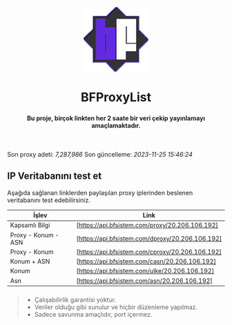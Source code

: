 <div align="center">
  <img height="150" src="https://raw.githubusercontent.com/bfservices/bf/main/bf.png"  />
</div>

###

<h1 align="center">BFProxyList</h1>

###

<h4 align="center">Bu proje, birçok linkten her 2 saate bir veri çekip yayınlamayı amaçlamaktadır.</h4>
<br clear="both">

Son proxy adeti: <em><i> 7,287,986 </i></em>
Son güncelleme: <em><i> 2023-11-25 15:46:24 </i></em>

###

## IP Veritabanını test et

Aşağıda sağlanan linklerden paylaşılan proxy iplerinden beslenen veritabanını test edebilirsiniz.

| İşlev | Link |
| ------ | ------ |
| Kapsamlı Bilgi | [https://api.bfsistem.com/proxy/20.206.106.192] |
| Proxy - Konum - ASN | [https://api.bfsistem.com/dproxy/20.206.106.192] |
| Proxy - Konum | [https://api.bfsistem.com/cproxy/20.206.106.192] |
| Konum + ASN | [https://api.bfsistem.com/casn/20.206.106.192] |
| Konum | [https://api.bfsistem.com/ulke/20.206.106.192] |
| Asn | [https://api.bfsistem.com/asn/20.206.106.192] |

###

> - Çalışabilirlik garantisi yoktur.
> - Veriler olduğu gibi sunulur ve hiçbir düzenleme yapılmaz.
> - Sadece savunma amaçlıdır, port içermez.
